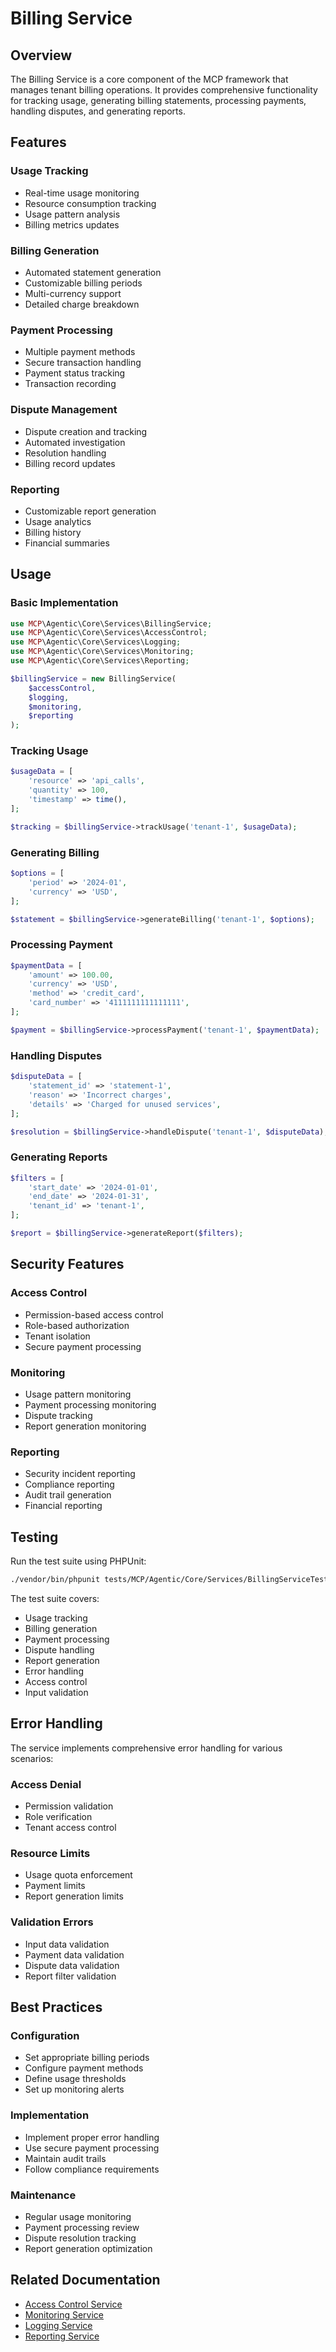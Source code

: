 # Billing Service

## Overview

The Billing Service is a core component of the MCP framework that manages tenant billing operations. It provides comprehensive functionality for tracking usage, generating billing statements, processing payments, handling disputes, and generating reports.

## Features

### Usage Tracking
- Real-time usage monitoring
- Resource consumption tracking
- Usage pattern analysis
- Billing metrics updates

### Billing Generation
- Automated statement generation
- Customizable billing periods
- Multi-currency support
- Detailed charge breakdown

### Payment Processing
- Multiple payment methods
- Secure transaction handling
- Payment status tracking
- Transaction recording

### Dispute Management
- Dispute creation and tracking
- Automated investigation
- Resolution handling
- Billing record updates

### Reporting
- Customizable report generation
- Usage analytics
- Billing history
- Financial summaries

## Usage

### Basic Implementation

```php
use MCP\Agentic\Core\Services\BillingService;
use MCP\Agentic\Core\Services\AccessControl;
use MCP\Agentic\Core\Services\Logging;
use MCP\Agentic\Core\Services\Monitoring;
use MCP\Agentic\Core\Services\Reporting;

$billingService = new BillingService(
    $accessControl,
    $logging,
    $monitoring,
    $reporting
);
```

### Tracking Usage

```php
$usageData = [
    'resource' => 'api_calls',
    'quantity' => 100,
    'timestamp' => time(),
];

$tracking = $billingService->trackUsage('tenant-1', $usageData);
```

### Generating Billing

```php
$options = [
    'period' => '2024-01',
    'currency' => 'USD',
];

$statement = $billingService->generateBilling('tenant-1', $options);
```

### Processing Payment

```php
$paymentData = [
    'amount' => 100.00,
    'currency' => 'USD',
    'method' => 'credit_card',
    'card_number' => '4111111111111111',
];

$payment = $billingService->processPayment('tenant-1', $paymentData);
```

### Handling Disputes

```php
$disputeData = [
    'statement_id' => 'statement-1',
    'reason' => 'Incorrect charges',
    'details' => 'Charged for unused services',
];

$resolution = $billingService->handleDispute('tenant-1', $disputeData);
```

### Generating Reports

```php
$filters = [
    'start_date' => '2024-01-01',
    'end_date' => '2024-01-31',
    'tenant_id' => 'tenant-1',
];

$report = $billingService->generateReport($filters);
```

## Security Features

### Access Control
- Permission-based access control
- Role-based authorization
- Tenant isolation
- Secure payment processing

### Monitoring
- Usage pattern monitoring
- Payment processing monitoring
- Dispute tracking
- Report generation monitoring

### Reporting
- Security incident reporting
- Compliance reporting
- Audit trail generation
- Financial reporting

## Testing

Run the test suite using PHPUnit:

```bash
./vendor/bin/phpunit tests/MCP/Agentic/Core/Services/BillingServiceTest.php
```

The test suite covers:
- Usage tracking
- Billing generation
- Payment processing
- Dispute handling
- Report generation
- Error handling
- Access control
- Input validation

## Error Handling

The service implements comprehensive error handling for various scenarios:

### Access Denial
- Permission validation
- Role verification
- Tenant access control

### Resource Limits
- Usage quota enforcement
- Payment limits
- Report generation limits

### Validation Errors
- Input data validation
- Payment data validation
- Dispute data validation
- Report filter validation

## Best Practices

### Configuration
- Set appropriate billing periods
- Configure payment methods
- Define usage thresholds
- Set up monitoring alerts

### Implementation
- Implement proper error handling
- Use secure payment processing
- Maintain audit trails
- Follow compliance requirements

### Maintenance
- Regular usage monitoring
- Payment processing review
- Dispute resolution tracking
- Report generation optimization

## Related Documentation

- [Access Control Service](../access-control.md)
- [Monitoring Service](../monitoring.md)
- [Logging Service](../logging.md)
- [Reporting Service](../reporting.md) 